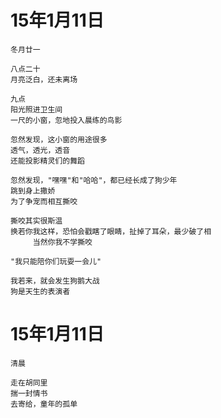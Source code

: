 # 15年1月11日

	冬月廿一
	
	八点二十
	月亮泛白，还未离场
	
	九点
	阳光照进卫生间
	一尺的小窗，忽地投入晨练的鸟影
	
	忽然发现，这小窗的用途很多
	透气，透光，透音
	还能投影精灵们的舞蹈
	
	忽然发现，"嘿嘿"和"哈哈"，都已经长成了狗少年
	跳到身上撒娇
	为了争宠而相互撕咬
	
	撕咬其实很斯温
	换若你我这样，恐怕会戳瞎了眼睛，扯掉了耳朵，最少破了相
	     当然你我不学撕咬
	
	"我只能陪你们玩耍一会儿"
	
	我若来，就会发生狗鹅大战
	狗是天生的表演者


# 15年1月11日
	
	清晨
	
	走在胡同里
	揣一封情书
	去寄给，童年的孤单

